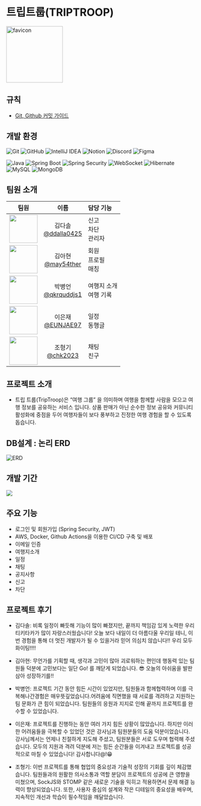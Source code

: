 # 트립트룹(TRIPTROOP)

<img src="https://avatars.githubusercontent.com/u/168394855?s=200&v=4" width="150" alt="favicon">

## 규칙

- [Git, Github 커밋 가이드](https://github.com/2024-TikiTaka/be-triptroop/wiki/%EC%BB%A4%EB%B0%8B-%EA%B0%80%EC%9D%B4%EB%93%9C)

## 개발 환경

![Git](https://img.shields.io/badge/Git-F05032?style=plastic&logo=git&logoColor=white)
![GitHub](https://img.shields.io/badge/GitHub-181717?style=plastic&logo=github&logoColor=white)
![IntelliJ IDEA](https://img.shields.io/badge/IntelliJ_IDEA-000000?style=plastic&logo=intellij-idea&logoColor=white)
![Notion](https://img.shields.io/badge/Notion-000000?style=plastic&logo=notion&logoColor=white)
![Discord](https://img.shields.io/badge/Discord-5865F2?style=plastic&logo=discord&logoColor=white)
![Figma](https://img.shields.io/badge/Figma-F24E1E?style=plastic&logo=figma&logoColor=white)

![Java](https://img.shields.io/badge/Java-007396?style=plastic&logo=openjdk&logoColor=white)
![Spring Boot](https://img.shields.io/badge/Spring_Boot-6DB33F?style=plastic&logo=spring-boot&logoColor=white)
![Spring Security](https://img.shields.io/badge/Spring_Security-6DB33F?style=plastic&logo=spring-security&logoColor=white)
![WebSocket](https://img.shields.io/badge/WebSocket-000000?style=plastic&logo=websocket&logoColor=white)
![Hibernate](https://img.shields.io/badge/Hibernate-59666C?style=plastic&logo=hibernate&logoColor=white)
![MySQL](https://img.shields.io/badge/MySQL-4479A1?style=plastic&logo=mysql&logoColor=white)
![MongoDB](https://img.shields.io/badge/MongoDB-000000?style=plastic&logo=mongodb&logoColor=white)


## 팀원 소개

|                                                             팀원                                                              |                           이름                           | 담당 기능             |
|:---------------------------------------------------------------------------------------------------------------------------:|:------------------------------------------------------:|:------------------|
| [<img src="https://avatars.githubusercontent.com/u/154950177?v=4"      height=75 width=75> ](https://github.com/ddalla0425) | 김다솔 <br/> [@ddalla0425](https://github.com/ddalla0425) | 신고<br> 차단<br> 관리자 |
| [<img src="https://avatars.githubusercontent.com/u/42160693?s=96&v=4"  height=75 width=75> ](https://github.com/may54ther)  |  김아현 <br/> [@may54ther](https://github.com/may54ther)  | 회원<br> 프로필<br> 매칭 |
| [<img src="https://avatars.githubusercontent.com/u/154950075?s=60&v=4" height=75 width=75> ](https://github.com/qkrquddjs1) | 박병언 <br/> [@qkrquddjs1](https://github.com/qkrquddjs1) | 여행지 소개<br> 여행 기록  |
|  [<img src="https://avatars.githubusercontent.com/u/154950170?v=4"      height=75 width=75> ](https://github.com/EUNJAE97)  |   이은재 <br/> [@EUNJAE97](https://github.com/EUNJAE97)   | 일정<br> 동행글        |
|  [<img src="https://avatars.githubusercontent.com/u/120306336?v=4"      height=75 width=75> ](https://github.com/chk2023)   |    조형기 <br/> [@chk2023](https://github.com/chk2023)    | 채팅<br> 친구         |

## 프로젝트 소개

- 트립 트룹(TripTroop)은 “여행 그룹” 을 의미하며
  여행을 함께할 사람을 모으고 여행 정보를 공유하는 서비스 입니다. 
  상품 판매가 아닌 순수한 정보 공유와 커뮤니티 활성화에 중점을 두어 여행자들이 보다 풍부하고 진정한 여행 경험을 할 수 있도록 돕습니다.

## DB설계 : 논리 ERD

![ERD](https://github.com/2024-TikiTaka/be-triptroop/assets/151039466/5d6ed41d-11be-40a6-a3e6-db7bcecadd81)

## 개발 기간

<img src="https://private-user-images.githubusercontent.com/151039466/340213381-bb8a8ecf-3c21-48fb-93b0-1c65671cda32.png?jwt=eyJhbGciOiJIUzI1NiIsInR5cCI6IkpXVCJ9.eyJpc3MiOiJnaXRodWIuY29tIiwiYXVkIjoicmF3LmdpdGh1YnVzZXJjb250ZW50LmNvbSIsImtleSI6ImtleTUiLCJleHAiOjE3MTg2MDg4MjMsIm5iZiI6MTcxODYwODUyMywicGF0aCI6Ii8xNTEwMzk0NjYvMzQwMjEzMzgxLWJiOGE4ZWNmLTNjMjEtNDhmYi05M2IwLTFjNjU2NzFjZGEzMi5wbmc_WC1BbXotQWxnb3JpdGhtPUFXUzQtSE1BQy1TSEEyNTYmWC1BbXotQ3JlZGVudGlhbD1BS0lBVkNPRFlMU0E1M1BRSzRaQSUyRjIwMjQwNjE3JTJGdXMtZWFzdC0xJTJGczMlMkZhd3M0X3JlcXVlc3QmWC1BbXotRGF0ZT0yMDI0MDYxN1QwNzE1MjNaJlgtQW16LUV4cGlyZXM9MzAwJlgtQW16LVNpZ25hdHVyZT1jMzI3MzU3YWU5NjdlNTAzZTdjMzZiOTY0NTlmZjI2ZTJiMzk1MmEwY2MzOGYxZjg2MzNkMjRlYjkzNDk0MGNkJlgtQW16LVNpZ25lZEhlYWRlcnM9aG9zdCZhY3Rvcl9pZD0wJmtleV9pZD0wJnJlcG9faWQ9MCJ9.3UKghPCt-3fKLyc885xQOt2nXolX6B6A08h089Zv3XY">

## 주요 기능 

- 로그인 및 회원가입 (Spring Security, JWT)
- AWS, Docker, Github Actions을 이용한 CI/CD 구축 및 배포
- 이메일 인증
- 여행지소개
- 일정
- 채팅
- 공지사항
- 신고
- 차단

## 프로젝트 후기 
- 김다솔: 비록 일정이 빠듯해 기능이 많이 빠졌지만, 끝까지 책임감 있게 노력한 우리 티키타카가 많이 자랑스러웠습니다! 오늘 보다 내일이 더 아름다울 우리일 테니, 이번 경험을 통해 더 멋진 개발자가 될 수 있을거라 믿어 의심치 않습니다!! 우리 모두 화이팅!!!! 

- 김아현: 무언가를 기획할 때, 생각과 고민이 많아 괴로워하는 편인데 행동력 있는 팀원들 덕분에 고민보다는 일단 Go! 를 깨닫게 되었습니다. 😎 오늘의 아쉬움을 발판삼아 성장하기를!!

- 박병언: 프로젝트 기간 동안 힘든 시간이 있었지만, 팀원들과 함께협력하며 이를 극복해나간경험은 매우뜻깊었습니다.어려움에 직면했을 때 서로를 격려하고 지원하는 팀 문화가 큰 힘이 되었습니다. 팀원들의 응원과 지지로 인해 끝까지 프로젝트를 완수할 수 있었습니다.

- 이은재: 프로젝트를 진행하는 동안 여러 가지 힘든 상황이 많았습니다. 하지만 이러한 어려움들을 극복할 수 있었던 것은 강사님과 팀원분들의 도움 덕분이었습니다. 강사님께서는 언제나 친절하게 지도해 주셨고, 팀원분들은 서로 도우며 협력해 주셨습니다. 모두의 지원과 격려 덕분에 저는 힘든 순간들을 이겨내고 프로젝트를 성공적으로 마칠 수 있었습니다! 감사합니다@!😁

- 조형기: 이번 프로젝트를 통해 협업의 중요성과 기술적 성장의 기회를 깊이 체감했습니다. 팀원들과의 원활한 의사소통과 역할 분담이 프로젝트의 성공에 큰 영향을 미쳤으며, SockJS와 STOMP 같은 새로운 기술을 익히고 적용하면서 문제 해결 능력이 향상되었습니다. 또한, 사용자 중심의 설계와 작은 디테일의 중요성을 배우며, 지속적인 개선과 학습이 필수적임을 깨달았습니다.




<!--

| 김다솔 | 김아현 | 박병언 | 이은재 | 조형기 |    
|:--------------:|:--------------:|:--------------:|:--------------:|:--------------:| 
| [<img src="https://avatars.githubusercontent.com/u/154950177?v=4" height=100 width=100> <br/> @ddalla0425](https://github.com/ddalla0425) |[<img src="https://avatars.githubusercontent.com/u/42160693?s=96&v=4" height=100 width=100> <br/> @may54ther](https://github.com/may54ther) | [<img src="https://avatars.githubusercontent.com/u/154950075?s=60&v=4" height=100 width=100> <br/> @qkrquddjs1](https://github.com/qkrquddjs1) | [<img src="https://avatars.githubusercontent.com/u/154950170?v=4" height=100 width=100> <br/> @EUNJAE97](https://github.com/EUNJAE97) |[<img src="https://avatars.githubusercontent.com/u/120306336?v=4" height=100 width=100> <br/> @chk2023](https://github.com/chk2023) |
| 신고, 차단, 관리자 |  회원, 매칭 | 여행지 소개, 여행 기록 | 일정, 동행글 | 채팅, 친구  |


## 주요 기능

## 프로젝트 구조

## ERD

## 개선 목표

## 트러블 슈팅

## 프로젝트 후기
-->
